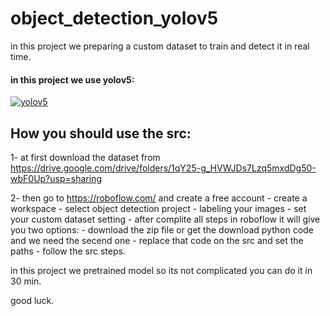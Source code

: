 # object_detection_yolov5
in this project we preparing a custom dataset to train and detect it in real time.

#### in this project we use yolov5: 
<a href="https://github.com/amiriiw"><img alt="yolov5" src="https://img.shields.io/badge/yolov5-149EF2?style=for-the-badge"></a>

## How you should use the src:
1- at first download the dataset from https://drive.google.com/drive/folders/1qY25-g_HVWJDs7Lzq5mxdDg50-wbF0Up?usp=sharing

2- then go to https://roboflow.com/ and create a free account
    - create a workspace 
    - select object detection project
    - labeling your images
    - set your custom dataset setting 
    - after complite all steps in roboflow it will give you two options:
      - download the zip file or get the download python code and we need the secend one
        - replace that code on the src and set the paths
    - follow the src steps.

in this project we pretrained model so its not complicated you can do it in 30 min.

good luck.
